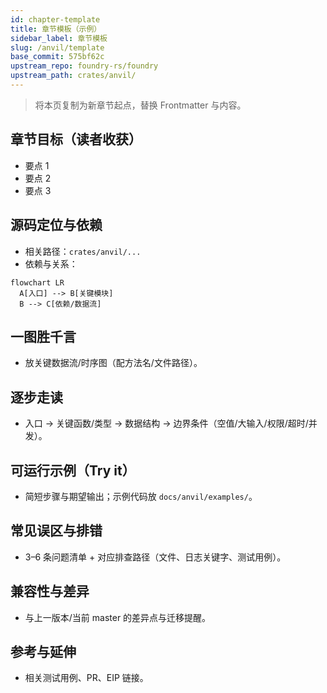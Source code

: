 ```yaml
---
id: chapter-template
title: 章节模板（示例）
sidebar_label: 章节模板
slug: /anvil/template
base_commit: 575bf62c
upstream_repo: foundry-rs/foundry
upstream_path: crates/anvil/
---
```


> 将本页复制为新章节起点，替换 Frontmatter 与内容。

## 章节目标（读者收获）
- 要点 1
- 要点 2
- 要点 3

## 源码定位与依赖
- 相关路径：`crates/anvil/...`
- 依赖与关系：

```mermaid
flowchart LR
  A[入口] --> B[关键模块]
  B --> C[依赖/数据流]
```

## 一图胜千言
- 放关键数据流/时序图（配方法名/文件路径）。

## 逐步走读
- 入口 → 关键函数/类型 → 数据结构 → 边界条件（空值/大输入/权限/超时/并发）。

## 可运行示例（Try it）
- 简短步骤与期望输出；示例代码放 `docs/anvil/examples/`。

## 常见误区与排错
- 3–6 条问题清单 + 对应排查路径（文件、日志关键字、测试用例）。

## 兼容性与差异
- 与上一版本/当前 master 的差异点与迁移提醒。

## 参考与延伸
- 相关测试用例、PR、EIP 链接。
